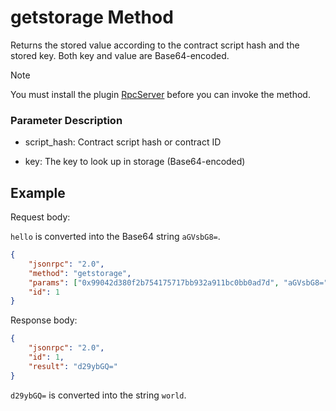 ﻿# getstorage Method

Returns the stored value according to the contract script hash and the stored key. Both key and value are Base64-encoded.

> [!Note]
>
> You must install the plugin [RpcServer](https://github.com/neo-project/neo-modules/releases) before you can invoke the method.

### Parameter Description

* script_hash: Contract script hash or contract ID

* key: The key to look up in storage (Base64-encoded)

## Example

Request body:

`hello` is converted into the Base64 string `aGVsbG8=`.

```json
{
    "jsonrpc": "2.0",
    "method": "getstorage",
    "params": ["0x99042d380f2b754175717bb932a911bc0bb0ad7d", "aGVsbG8="],
    "id": 1
}
```

Response body:

```json
{
    "jsonrpc": "2.0",
    "id": 1,
    "result": "d29ybGQ="
}
```

`d29ybGQ=` is converted into the string `world`.